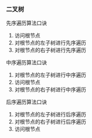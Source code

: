 ### 二叉树
先序遍历算法口诀

1. 访问根节点
2. 对根节点的左子树进行先序遍历
3. 对根节点的右子树进行先序遍历

中序遍历算法口诀

1. 对根节点的左子树进行中序遍历
2. 访问根节点
3. 对根节点的右子树进行中序遍历

后序遍历算法口诀

1. 对根节点的左子树进行后序遍历
2. 对根节点的右子树进行后序遍历
3. 访问根节点